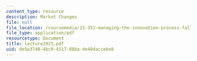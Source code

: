 ```yaml
---
content_type: resource
description: Market Changes
file: null
file_location: /coursemedia/15-351-managing-the-innovation-process-fall-2002/0e5e37404bc0451788bade49daccebe8_lecture2021.pdf
file_type: application/pdf
resourcetype: Document
title: lecture2021.pdf
uid: 0e5e3740-4bc0-4517-88ba-de49daccebe8
---
```

